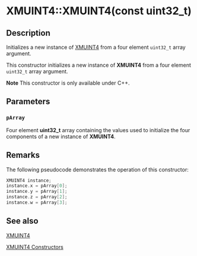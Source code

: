 # XMUINT4::XMUINT4(const uint32_t)

## Description

Initializes a new instance of [XMUINT4](https://learn.microsoft.com/windows/desktop/api/directxmath/ns-directxmath-xmuint4) from a four element `uint32_t` array argument.

This constructor initializes a new instance of **XMUINT4** from a four element `uint32_t` array argument.

**Note** This constructor is only available under C++.

## Parameters

### `pArray`

Four element **uint32_t** array containing the values used to initialize the four components of a new instance of **XMUINT4**.

## Remarks

The following pseudocode demonstrates the operation of this constructor:

```cpp
XMUINT4 instance;
instance.x = pArray[0];
instance.y = pArray[1];
instance.z = pArray[2];
instance.w = pArray[3];
```

## See also

[XMUINT4](https://learn.microsoft.com/windows/desktop/api/directxmath/ns-directxmath-xmuint4)

[XMUINT4 Constructors](https://learn.microsoft.com/windows/desktop/api/directxmath/nf-directxmath-xmuint4-xmuint4(constuint32_t))